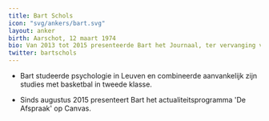```yaml
---
title: Bart Schols
icon: "svg/ankers/bart.svg"
layout: anker
birth: Aarschot, 12 maart 1974
bio: Van 2013 tot 2015 presenteerde Bart het Journaal, ter vervanging van Jan Becaus.
twitter: bartschols
---
```


* Bart studeerde psychologie in Leuven en combineerde aanvankelijk zijn studies met basketbal in tweede klasse.

* Sinds augustus 2015 presenteert Bart het actualiteitsprogramma 'De Afspraak' op Canvas.
